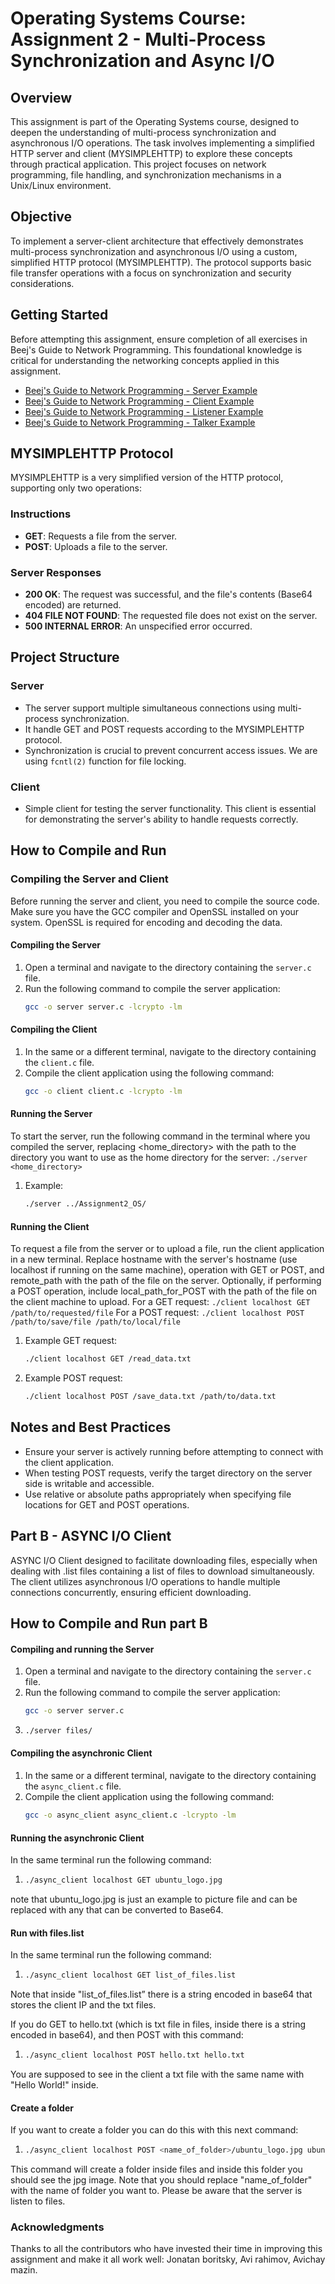 # Operating Systems Course: Assignment 2 - Multi-Process Synchronization and Async I/O

## Overview

This assignment is part of the Operating Systems course, designed to deepen the understanding of multi-process synchronization and asynchronous I/O operations. The task involves implementing a simplified HTTP server and client (MYSIMPLEHTTP) to explore these concepts through practical application. This project focuses on network programming, file handling, and synchronization mechanisms in a Unix/Linux environment.

## Objective

To implement a server-client architecture that effectively demonstrates multi-process synchronization and asynchronous I/O using a custom, simplified HTTP protocol (MYSIMPLEHTTP). The protocol supports basic file transfer operations with a focus on synchronization and security considerations.

## Getting Started

Before attempting this assignment, ensure completion of all exercises in Beej's Guide to Network Programming. This foundational knowledge is critical for understanding the networking concepts applied in this assignment.

- [Beej's Guide to Network Programming - Server Example](https://beej.us/guide/bgnet/examples/server.c)
- [Beej's Guide to Network Programming - Client Example](https://beej.us/guide/bgnet/examples/client.c)
- [Beej's Guide to Network Programming - Listener Example](https://beej.us/guide/bgnet/examples/listener.c)
- [Beej's Guide to Network Programming - Talker Example](https://beej.us/guide/bgnet/examples/talker.c)

## MYSIMPLEHTTP Protocol

MYSIMPLEHTTP is a very simplified version of the HTTP protocol, supporting only two operations:

### Instructions

- **GET**: Requests a file from the server.
- **POST**: Uploads a file to the server.

### Server Responses

- **200 OK**: The request was successful, and the file's contents (Base64 encoded) are returned.
- **404 FILE NOT FOUND**: The requested file does not exist on the server.
- **500 INTERNAL ERROR**: An unspecified error occurred.
  
## Project Structure

### Server

- The server support multiple simultaneous connections using multi-process synchronization.
- It handle GET and POST requests according to the MYSIMPLEHTTP protocol.
- Synchronization is crucial to prevent concurrent access issues. We are using `fcntl(2)` function for file locking.

### Client

- Simple client for testing the server functionality. This client is essential for demonstrating the server's ability to handle requests correctly.

## How to Compile and Run

### Compiling the Server and Client

Before running the server and client, you need to compile the source code. Make sure you have the GCC compiler and OpenSSL installed on your system. OpenSSL is required for encoding and decoding the data.

#### Compiling the Server

1. Open a terminal and navigate to the directory containing the `server.c` file.
2. Run the following command to compile the server application:
   ```bash
   gcc -o server server.c -lcrypto -lm

#### Compiling the Client
1. In the same or a different terminal, navigate to the directory containing the `client.c` file.
2. Compile the client application using the following command:
    ```bash
    gcc -o client client.c -lcrypto -lm

#### Running the Server
To start the server, run the following command in the terminal where you compiled the server, replacing <home_directory> with the path to the directory you want to use as the home directory for the server:
`./server <home_directory>`
1. Example:
    ```bash
    ./server ../Assignment2_OS/

#### Running the Client
To request a file from the server or to upload a file, run the client application in a new terminal. Replace hostname with the server's hostname (use localhost if running on the same machine), operation with GET or POST, and remote_path with the path of the file on the server. Optionally, if performing a POST operation, include local_path_for_POST with the path of the file on the client machine to upload.
For a GET request:
`./client localhost GET /path/to/requested/file`
For a POST request:
`./client localhost POST /path/to/save/file /path/to/local/file`
1. Example GET request:
    ```bash
    ./client localhost GET /read_data.txt

2. Example POST request:
    ```bash
    ./client localhost POST /save_data.txt /path/to/data.txt

## Notes and Best Practices
- Ensure your server is actively running before attempting to connect with the client application.
- When testing POST requests, verify the target directory on the server side is writable and accessible.
- Use relative or absolute paths appropriately when specifying file locations for GET and POST operations.


## Part B - ASYNC I/O Client
ASYNC I/O Client designed to facilitate downloading files, especially when dealing with .list files containing a list of files to download simultaneously. The client utilizes asynchronous I/O operations to handle multiple connections concurrently, ensuring efficient downloading.

## How to Compile and Run part B
#### Compiling and running the Server

1. Open a terminal and navigate to the directory containing the `server.c` file.
2. Run the following command to compile the server application:
   ```bash
   gcc -o server server.c
3. ```bash
   ./server files/ 


#### Compiling the asynchronic Client
1. In the same or a different terminal, navigate to the directory containing the `async_client.c` file.
2. Compile the client application using the following command:
    ```bash
    gcc -o async_client async_client.c -lcrypto -lm


#### Running the asynchronic Client
In the same terminal run the following command:
1. ```bash
   ./async_client localhost GET ubuntu_logo.jpg
note that ubuntu_logo.jpg is just an example to picture file and can be replaced with any that can be converted to Base64.

#### Run with files.list
In the same terminal run the following command:
1. ```bash
   ./async_client localhost GET list_of_files.list
Note that inside "list_of_files.list” there is a string encoded in base64 that stores the client IP and the txt files.

If you do GET to hello.txt (which is txt file in files, inside there is a string encoded in base64), and then POST with this command:
1. ```bash
   ./async_client localhost POST hello.txt hello.txt
   
You are supposed to see in the client a txt file with the same name with "Hello World!" inside.

#### Create a folder
If you want to create a folder you can do this with this next command:
1. ```bash
   ./async_client localhost POST <name_of_folder>/ubuntu_logo.jpg ubuntu_logo.jpg
This command will create a folder inside files and inside this folder you should see the jpg image.
Note that you should replace "name_of_folder" with the name of folder you want to.
Please be aware that the server is listen to files.

### Acknowledgments

Thanks to all the contributors who have invested their time in improving this assignment and make it all work well:
Jonatan boritsky, Avi rahimov, Avichay mazin.


